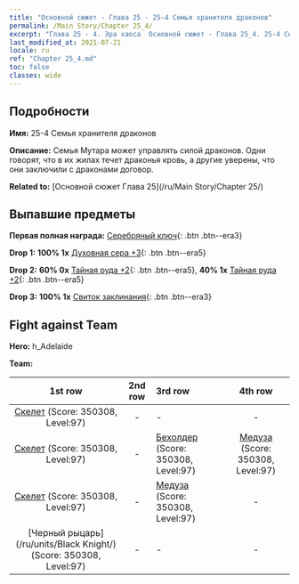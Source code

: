 ```yaml
---
title: "Основной сюжет - Глава 25 - 25-4 Семья хранителя драконов"
permalink: /Main Story/Chapter 25_4/
excerpt: "Глава 25 - 4. Эра хаоса  Основной сюжет - Глава 25_4. 25-4 Семья хранителя драконов"
last_modified_at: 2021-07-21
locale: ru
ref: "Chapter 25_4.md"
toc: false
classes: wide
---
```


## Подробности

 **Имя:** 25-4 Семья хранителя драконов

 **Описание:** Семья Мутара может управлять силой драконов. Одни говорят, что в их жилах течет драконья кровь, а другие уверены, что они заключили с драконами договор.

 **Related to:** [Основной сюжет Глава 25](/ru/Main Story/Chapter 25/)

## Выпавшие предметы

 **Первая полная награда:** [Серебряный ключ](/ItemsRU/con_693/){: .btn .btn--era3}

 **Drop 1:** **100% 1x** [Духовная сера +3](/ItemsRU/mat_85/){: .btn .btn--era5}

 **Drop 2:** **60% 0x** [Тайная руда +2](/ItemsRU/mat_75/){: .btn .btn--era5}, **40% 1x** [Тайная руда +2](/ItemsRU/mat_75/){: .btn .btn--era5}

 **Drop 3:** **100% 1x** [Свиток заклинания](/ItemsRU/con_694/){: .btn .btn--era3}


## Fight against Team
 **Hero:** h_Adelaide

 **Team:**


  | 1st row | 2nd row | 3rd row | 4th row |
  |:----:|:----:|:----|:----:|
  | [Скелет](/ru/units/Skeleton/) (Score: 350308, Level:97)  | - | - | - |
  | [Скелет](/ru/units/Skeleton/) (Score: 350308, Level:97)  | - | [Бехолдер](/ru/units/Beholder/) (Score: 350308, Level:97)  | [Медуза](/ru/units/Medusa/) (Score: 350308, Level:97)  |
  | [Скелет](/ru/units/Skeleton/) (Score: 350308, Level:97)  | - | [Медуза](/ru/units/Medusa/) (Score: 350308, Level:97)  | - |
  | [Черный рыцарь](/ru/units/Black Knight/) (Score: 350308, Level:97)  | - | - | - |


